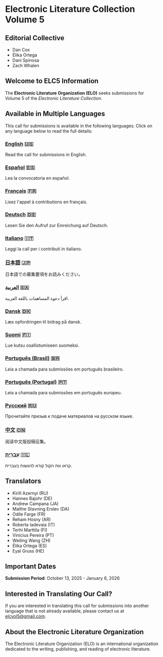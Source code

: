 # Electronic Literature Collection Volume 5

## Editorial Collective

- Dan Cox
- Élika Ortega
- Dani Spinosa
- Zach Whalen

## Welcome to ELC5 Information

The **Electronic Literature Organization (ELO)** seeks submissions for Volume 5 of the _Electronic Literature Collection_.

## Available in Multiple Languages

This call for submissions is available in the following languages. Click on any language below to read the full details:

### [English](https://eliterature.github.io/elc5-info/EN/) 🇺🇸

Read the call for submissions in English.

### [Español](https://eliterature.github.io/elc5-info/ES/) 🇪🇸

Lea la convocatoria en español.

### [Français](https://eliterature.github.io/elc5-info/FR/) 🇫🇷

Lisez l'appel à contributions en français.

### [Deutsch](https://eliterature.github.io/elc5-info/DE/) 🇩🇪

Lesen Sie den Aufruf zur Einreichung auf Deutsch.

### [Italiano](https://eliterature.github.io/elc5-info/IT/) 🇮🇹

Leggi la call per i contributi in italiano.

### [日本語](https://eliterature.github.io/elc5-info/JA/) 🇯🇵

日本語での募集要項をお読みください。

### [العربية](https://eliterature.github.io/elc5-info/AR/) 🇸🇦

اقرأ دعوة المساهمات باللغة العربية.

### [Dansk](https://eliterature.github.io/elc5-info/DA/) 🇩🇰

Læs opfordringen til bidrag på dansk.

### [Suomi](https://eliterature.github.io/elc5-info/FI/) 🇫🇮

Lue kutsu osallistumiseen suomeksi.

### [Português (Brasil)](https://eliterature.github.io/elc5-info/PT-BR/) 🇧🇷

Leia a chamada para submissões em português brasileiro.

### [Português (Portugal)](https://eliterature.github.io/elc5-info/PT-PT/) 🇵🇹

Leia a chamada para submissões em português europeu.

### [Русский](https://eliterature.github.io/elc5-info/RU/) 🇷🇺

Прочитайте призыв к подаче материалов на русском языке.

### [中文](https://eliterature.github.io/elc5-info/ZH/) 🇨🇳

阅读中文版投稿征集。

### <span dir="ltr">[עִברִית](https://eliterature.github.io/elc5-info/HE/) 🇮🇱</span>

קראו את הקול קורא להגשות בעברית.

## Translators

- Kirill Azernyi (RU)
- Hannes Bajohr (DE)
- Andrew Campana (JA)
- Malthe Stavning Erslev (DA)
- Odile Farge (FR)
- Reham Hosny (AR)
- Roberta Iadevaia (IT)
- Terhi Marttila (FI)
- Vinícius Pereira (PT)
- Weiling Wang (ZH)
- Élika Ortega (ES)
- Eyal Gruss (HE)

## Important Dates

**Submission Period**: October 13, 2025 - January 6, 2026

## Interested in Translating Our Call?

If you are interested in translating this call for submissions into another language that is not already available, please contact us at [elcvol5@gmail.com](mailto:elcvol5@gmail.com).

## About the Electronic Literature Organization

The Electronic Literature Organization (ELO) is an international organization dedicated to the writing, publishing, and reading of electronic literature.

